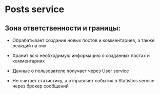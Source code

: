 # Posts service

## Зона ответственности и границы:

* Обрабатывает создание новых постов и комментариев, а также реакций на них

* Хранит всю необходимую информацию о созданных постах и комментариях

* Данные о пользователе получает через User service

* Не считает статистику, а отправляет события в Statistics service через брокер сообщений